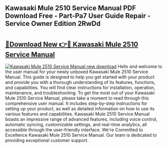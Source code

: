## Kawasaki Mule 2510 Service Manual PDF Download Free - Part-Pa7 User Guide Repair - Service Owner Edition 2RwDd

# <h2><a href="http://bc44724.oget.top/?id=Kawasaki+Mule+2510+Service+Manual">🔗Download New 👉🔴 Kawasaki Mule 2510 Service Manual</a></h2>

[![Kawasaki Mule 2510 Service Manual new download](https://i.imgur.com/5g1atiW.png)](http://bc44724.oget.top/?id=Kawasaki+Mule+2510+Service+Manual)
Hello and welcome to the user manual for your newly unboxed Kawasaki Mule 2510 Service Manual. This guide is designed to help you get started with your product and provide you with a thorough understanding of its features, functions, and capabilities. You will find clear instructions for installation, operation, maintenance, and troubleshooting. To get the most out of your Kawasaki Mule 2510 Service Manual, please take a moment to read through this comprehensive user manual. It includes step-by-step instructions for setting up your product, as well as detailed information on how to use its various features and capabilities. Kawasaki Mule 2510 Service Manual boasts an impressive range of advanced features, including voice control, automatic syncing, customizable settings, and real-time analytics, all accessible through the user-friendly interface. We're Committed to Excellence Kawasaki Mule 2510 Service Manual. Our team is dedicated to providing exceptional customer support.
